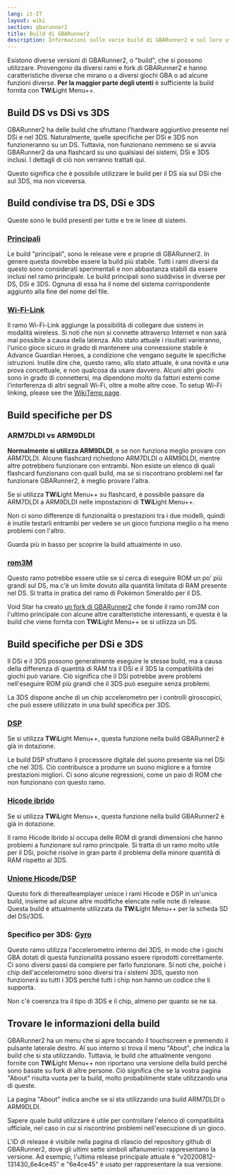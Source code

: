```yaml
---
lang: it-IT
layout: wiki
section: gbarunner2
title: Build di GBARunner2
description: Informazioni sulle varie build di GBARunner2 e sul loro utilizzo
---
```



Esistono diverse versioni di GBARunner2, o "build", che si possono utilizzare. Provengono da diversi rami e fork di GBARunner2 e hanno caratteristiche diverse che mirano o a diversi giochi GBA o ad alcune funzioni diverse. **Per la maggior parte degli utenti** è sufficiente la build fornita con **TW**i**L**ight Menu++.

## Build DS vs DSi vs 3DS

GBARunner2 ha delle build che sfruttano l'hardware aggiuntivo presente nel DSi e nel 3DS. Naturalmente, quelle specifiche per DSi e 3DS non funzioneranno su un DS. Tuttavia, non funzionano nemmeno se si avvia GBARunner2 da una flashcard su uno qualsiasi dei sistemi, DSi e 3DS inclusi. I dettagli di ciò non verranno trattati qui.

Questo significa che è possibile utilizzare le build per il DS sia sul DSi che sul 3DS, ma non viceversa.

## Build condivise tra DS, DSi e 3DS

Queste sono le build presenti per tutte e tre le linee di sistemi.

### [Principali](https://github.com/Gericom/GBARunner2/releases)

Le build "principali", sono le release vere e proprie di GBARunner2. In genere questa dovrebbe essere la build più stabile. Tutti i rami diversi da questo sono considerati sperimentali e non abbastanza stabili da essere inclusi nel ramo principale. Le build principali sono suddivise in diverse per DS, DSi e 3DS. Ognuna di essa ha il nome del sistema corrispondente aggiunto alla fine del nome del file.

### [Wi-Fi-Link](https://github.com/Gericom/GBARunner2/releases/tag/v20200217-194452_0b8bbe3)

Il ramo Wi-Fi-Link aggiunge la possibilità di collegare due sistemi in modalità wireless. Si noti che non si connette attraverso Internet e non sarà mai possibile a causa della latenza. Allo stato attuale i risultati varieranno, l'unico gioco sicuro in grado di mantenere una connessione stabile è Advance Guardian Heroes, a condizione che vengano seguite le specifiche istruzioni. Inutile dire che, questo ramo, allo stato attuale, è una novità e una prova concettuale, e non qualcosa da usare davvero. Alcuni altri giochi sono in grado di connettersi, ma dipendono molto da fattori esterni come l'interferenza di altri segnali Wi-Fi, oltre a molte altre cose. To setup Wi-Fi linking, please see the [WikiTemp page](https://wiki.gbatemp.net/wiki/GBARunner2/Link).

## Build specifiche per DS

### ARM7DLDI vs ARM9DLDI

**Normalmente si utilizza ARM9DLDI**, e se non funziona meglio provare con ARM7DLDI. Alcune flashcard richiedono ARM7DLDI o ARM9DLDI, mentre altre potrebbero funzionare con entrambi. Non esiste un elenco di quali flashcard funzionano con quali build, ma se si riscontrano problemi nel far funzionare GBARunner2, è meglio provare l'altra.

Se si utilizza **TW**i**L**ight Menu++ su flashcard, è possibile passare da ARM7DLDI a ARM9DLDI nelle impostazioni di **TW**i**L**ight Menu++.

Non ci sono differenze di funzionalità o prestazioni tra i due modelli, quindi è inutile testarli entrambi per vedere se un gioco funziona meglio o ha meno problemi con l'altro.

Guarda più in basso per scoprire la build attualmente in uso.

### [rom3M](https://github.com/Gericom/GBARunner2/releases/tag/v20190911-201047_371815e)

Questo ramo potrebbe essere utile se si cerca di eseguire ROM un po' più grandi sul DS, ma c'è un limite dovuto alla quantità limitata di RAM presente nel DS. Si tratta in pratica del ramo di Pokémon Smeraldo per il DS.

Void Star ha creato [un fork di GBARunner2](https://github.com/unresolvedsymbol/GBARunner2-DSL-Enhanced/releases) che fonde il ramo rom3M con l'ultimo principale con alcune altre caratteristiche interessanti, e questa è la build che viene fornita con **TW**i**L**ight Menu++ se si utilizza un DS.

## Build specifiche per DSi e 3DS

Il DSi e il 3DS possono generalmente eseguire le stesse build, ma a causa della differenza di quantità di RAM tra il DSi e il 3DS la compatibilità dei giochi può variare. Ciò significa che il DSi potrebbe avere problemi nell'eseguire ROM più grandi che il 3DS può eseguire senza problemi.

La 3DS dispone anche di un chip accelerometro per i controlli giroscopici, che può essere utilizzato in una build specifica per 3DS.

### [DSP](https://github.com/Gericom/GBARunner2/releases/tag/v20200809-113646_551ae99_dsp-audio)

Se si utilizza **TW**i**L**ight Menu++, questa funzione nella build GBARunner2 è già in dotazione.

Le build DSP sfruttano il processore digitale del suono presente sia nel DSi che nel 3DS. Ciò contribuisce a produrre un suono migliore e a fornire prestazioni migliori. Ci sono alcune regressioni, come un paio di ROM che non funzionano con questo ramo.

### [Hicode ibrido](https://github.com/Gericom/GBARunner2/releases/tag/v20200812-130512_d5dc8d8)

Se si utilizza **TW**i**L**ight Menu++, questa funzione nella build GBARunner2 è già in dotazione.

Il ramo Hicode ibrido si occupa delle ROM di grandi dimensioni che hanno problemi a funzionare sul ramo principale. Si tratta di un ramo molto utile per il DSi, poiché risolve in gran parte il problema della minore quantità di RAM rispetto al 3DS.

### [Unione Hicode/DSP](https://github.com/therealteamplayer/GBARunner2/releases/tag/v20210911-merges-and-tweaks)

Questo fork di therealteamplayer unisce i rami Hicode e DSP in un'unica build, insieme ad alcune altre modifiche elencate nelle note di release. Questa build è attualmente utilizzata da **TW**i**L**ight Menu++ per la scheda SD del DSi/3DS.

### Specifico per 3DS: [Gyro](https://github.com/Gericom/GBARunner2/releases/tag/v20191228-021638_ee7f6a0)

Questo ramo utilizza l'accelerometro interno del 3DS, in modo che i giochi GBA dotati di questa funzionalità possano essere riprodotti correttamente. Ci sono diversi passi da compiere per farlo funzionare. Si noti che, poiché i chip dell'accelerometro sono diversi tra i sistemi 3DS, questo non funzionerà su tutti i 3DS perché tutti i chip non hanno un codice che li supporta.

Non c'è coerenza tra il tipo di 3DS e il chip, almeno per quanto se ne sa.

## Trovare le informazioni della build

GBARunner2 ha un menu che si apre toccando il touchscreen e premendo il pulsante laterale destro. Al suo interno si trova il menu "About", che indica la build che si sta utilizzando. Tuttavia, le build che attualmente vengono fornite con **TW**i**L**ight Menu++ non riportano una versione della build perché sono basate su fork di altre persone. Ciò significa che se la vostra pagina "About" risulta vuota per la build, molto probabilmente state utilizzando una di queste.

La pagina "About" indica anche se si sta utilizzando una build ARM7DLDI o ARM9DLDI.

Sapere quale build utilizzare è utile per controllare l'elenco di compatibilità ufficiale, nel caso in cui si riscontrino problemi nell'esecuzione di un gioco.

L'ID di release è visibile nella pagina di rilascio del repository github di GBARunner2, dove gli ultimi sette simboli alfanumerici rappresentano la versione. Ad esempio, l'ultima release principale attuale è "v20200812-131430_6e4ce45" e "6e4ce45" è usato per rappresentare la sua versione.
